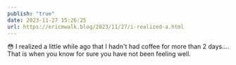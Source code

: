 ```yaml
---
publish: "true"
date: 2023-11-27 15:26:25
url: https://ericmwalk.blog/2023/11/27/i-realized-a.html
---
```


😳 I realized a little while ago that I hadn't had coffee for more than 2 days.... That is when you know for sure you have not been feeling well.